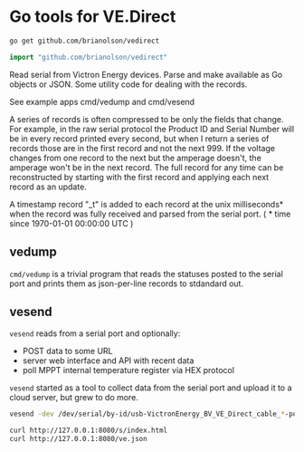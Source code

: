 # Go tools for VE.Direct

```sh
go get github.com/brianolson/vedirect
```

```go
import "github.com/brianolson/vedirect"
```

Read serial from Victron Energy devices. Parse and make available as Go objects or JSON. Some utility code for dealing with the records.

See example apps cmd/vedump and cmd/vesend

A series of records is often compressed to be only the fields that change. For example, in the raw serial protocol the Product ID and Serial Number will be in every record printed every second, but when I return a series of records those are in the first record and not the next 999. If the voltage changes from one record to the next but the amperage doesn't, the amperage won't be in the next record. The full record for any time can be reconstructed by starting with the first record and applying each next record as an update.

A timestamp record "_t" is added to each record at the unix milliseconds* when the record was fully received and parsed from the serial port. ( * time since 1970-01-01 00:00:00 UTC )

## vedump

`cmd/vedump` is a trivial program that reads the statuses posted to the serial port and prints them as json-per-line records to stdandard out.

## vesend

`vesend` reads from a serial port and optionally:

* POST data to some URL
* server web interface and API with recent data
* poll MPPT internal temperature register via HEX protocol

`vesend` started as a tool to collect data from the serial port and upload it to a cloud server, but grew to do more.

```sh
vesend -dev /dev/serial/by-id/usb-VictronEnergy_BV_VE_Direct_cable_*-port0  -post 'https://127.0.0.1:1234/my_post_receiver' -send-period 1000 -z -serve :8080
```

```sh
curl http://127.0.0.1:8080/s/index.html
curl http://127.0.0.1:8080/ve.json
```

